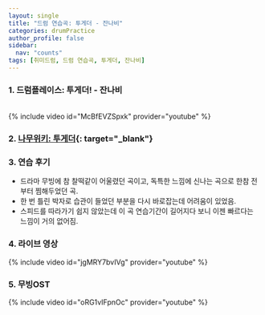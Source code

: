 ```yaml
---
layout: single
title: "드럼 연습곡: 투게더 - 잔나비"
categories: drumPractice
author_profile: false
sidebar:
  nav: "counts"
tags: [취미드럼, 드럼 연습곡, 투게더, 잔나비]
---
```


### 1. 드럼플레이스: 투게더! - 잔나비

<br/>
{% include video id="McBfEVZSpxk" provider="youtube" %}


### 2. [나무위키: 투게더](https://namu.wiki/w/%ED%88%AC%EA%B2%8C%EB%8D%94!){: target="_blank"}

### 3. 연습 후기

- 드라마 무빙에 참 찰떡같이 어울렸던 곡이고, 독특한 느낌에 신나는 곡으로 한참 전부터 찜해두었던 곡.
- 한 번 틀린 박자로 습관이 들었던 부분을 다시 바로잡는데 어려움이 있었음.
- 스피드를 따라가기 쉽지 않았는데 이 곡 연습기간이 길어지다 보니 이젠 빠르다는 느낌이 거의 없어짐.

### 4. 라이브 영상

{% include video id="jgMRY7bvIVg" provider="youtube" %}

### 5. 무빙OST

{% include video id="oRG1vIFpnOc" provider="youtube" %}
